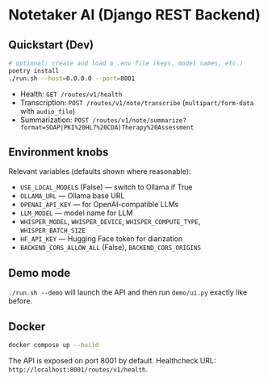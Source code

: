 # Notetaker AI (Django REST Backend)

## Quickstart (Dev)

```bash
# optional: create and load a .env file (keys, model names, etc.)
poetry install
./run.sh --host=0.0.0.0 --port=8001
```

- Health: `GET /routes/v1/health`
- Transcription: `POST /routes/v1/note/transcribe` (`multipart/form-data` with `audio_file`)
- Summarization: `POST /routes/v1/note/summarize?format=SOAP|PKI%20HL7%20CDA|Therapy%20Assessment`

## Environment knobs

Relevant variables (defaults shown where reasonable):

- `USE_LOCAL_MODELS` (False) — switch to Ollama if True
- `OLLAMA_URL` — Ollama base URL
- `OPENAI_API_KEY` — for OpenAI-compatible LLMs
- `LLM_MODEL` — model name for LLM
- `WHISPER_MODEL`, `WHISPER_DEVICE`, `WHISPER_COMPUTE_TYPE`, `WHISPER_BATCH_SIZE`
- `HF_API_KEY` — Hugging Face token for diarization
- `BACKEND_CORS_ALLOW_ALL` (False), `BACKEND_CORS_ORIGINS`

## Demo mode

`./run.sh --demo` will launch the API and then run `demo/ui.py` exactly like before.

## Docker

```bash
docker compose up --build
```

The API is exposed on port 8001 by default. Healthcheck URL:
`http://localhost:8001/routes/v1/health`.
